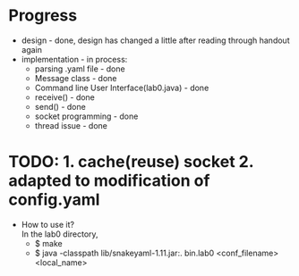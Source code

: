 # Progress
* design - done, design has changed a little after reading through handout again
* implementation - in process:
	* parsing .yaml file - done
	* Message class - done
	* Command line User Interface(lab0.java) - done
	* receive() - done
	* send() - done
	* socket programming - done
	* thread issue - done

# TODO: 1. cache(reuse) socket  2. adapted to modification of config.yaml

* How to use it?
<br/>In the lab0 directory,
	* $ make
	* $ java -classpath lib/snakeyaml-1.11.jar:. bin.lab0 \<conf_filename\> \<local_name\>
